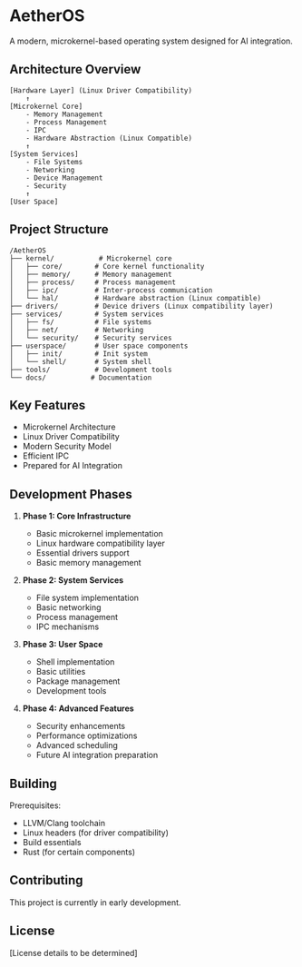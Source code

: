 # AetherOS

A modern, microkernel-based operating system designed for AI integration.

## Architecture Overview

```
[Hardware Layer] (Linux Driver Compatibility)
    ↑
[Microkernel Core]
    - Memory Management
    - Process Management
    - IPC
    - Hardware Abstraction (Linux Compatible)
    ↑
[System Services]
    - File Systems
    - Networking
    - Device Management
    - Security
    ↑
[User Space]
```

## Project Structure

```
/AetherOS
├── kernel/           # Microkernel core
│   ├── core/        # Core kernel functionality
│   ├── memory/      # Memory management
│   ├── process/     # Process management
│   ├── ipc/         # Inter-process communication
│   └── hal/         # Hardware abstraction (Linux compatible)
├── drivers/         # Device drivers (Linux compatibility layer)
├── services/        # System services
│   ├── fs/          # File systems
│   ├── net/         # Networking
│   └── security/    # Security services
├── userspace/       # User space components
│   ├── init/        # Init system
│   └── shell/       # System shell
├── tools/           # Development tools
└── docs/           # Documentation
```

## Key Features

- Microkernel Architecture
- Linux Driver Compatibility
- Modern Security Model
- Efficient IPC
- Prepared for AI Integration

## Development Phases

1. **Phase 1: Core Infrastructure**
   - Basic microkernel implementation
   - Linux hardware compatibility layer
   - Essential drivers support
   - Basic memory management

2. **Phase 2: System Services**
   - File system implementation
   - Basic networking
   - Process management
   - IPC mechanisms

3. **Phase 3: User Space**
   - Shell implementation
   - Basic utilities
   - Package management
   - Development tools

4. **Phase 4: Advanced Features**
   - Security enhancements
   - Performance optimizations
   - Advanced scheduling
   - Future AI integration preparation

## Building

Prerequisites:
- LLVM/Clang toolchain
- Linux headers (for driver compatibility)
- Build essentials
- Rust (for certain components)

## Contributing

This project is currently in early development.

## License

[License details to be determined]
